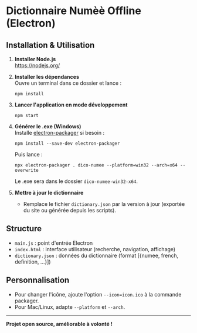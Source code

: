 # Dictionnaire Numèè Offline (Electron)

## Installation & Utilisation

1. **Installer Node.js**  
   https://nodejs.org/

2. **Installer les dépendances**  
   Ouvre un terminal dans ce dossier et lance :
   ```
   npm install
   ```

3. **Lancer l'application en mode développement**  
   ```
   npm start
   ```

4. **Générer le .exe (Windows)**  
   Installe [electron-packager](https://www.npmjs.com/package/electron-packager) si besoin :
   ```
   npm install --save-dev electron-packager
   ```
   Puis lance :
   ```
   npx electron-packager . dico-numee --platform=win32 --arch=x64 --overwrite
   ```
   Le .exe sera dans le dossier `dico-numee-win32-x64`.

5. **Mettre à jour le dictionnaire**
   - Remplace le fichier `dictionary.json` par la version à jour (exportée du site ou générée depuis les scripts).

## Structure

- `main.js` : point d'entrée Electron
- `index.html` : interface utilisateur (recherche, navigation, affichage)
- `dictionary.json` : données du dictionnaire (format [{numee, french, definition, ...}])

## Personnalisation

- Pour changer l'icône, ajoute l'option `--icon=icon.ico` à la commande packager.
- Pour Mac/Linux, adapte `--platform` et `--arch`.

---

**Projet open source, améliorable à volonté !**